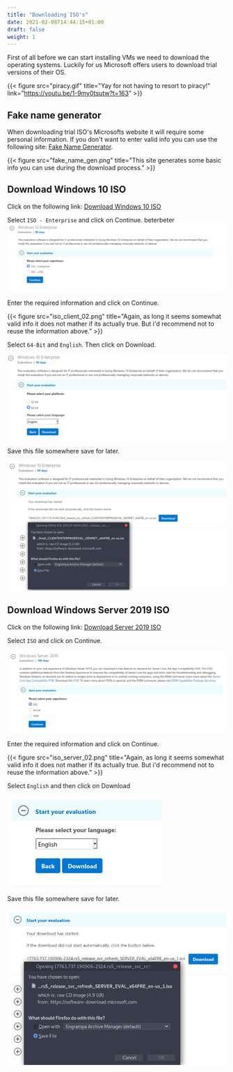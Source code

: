 ```yaml
---
title: "Downloading ISO's"
date: 2021-02-08T14:44:15+01:00
draft: false
weight: 1
---
```


First of all before we can start installing VMs we need to download the operating systems. Luckily for us Microsoft offers users to download trial versions of their OS.

{{< figure src="piracy.gif" title="Yay for not having to resort to piracy!" link="https://youtu.be/1-9my0tsutw?t=163" >}}

## Fake name generator

When downloading trial ISO's Microsofts website it will require some personal information. If you don't want to enter valid info you can use the following site: [Fake Name Generator](https://nl.fakenamegenerator.com/gen-random-nl-nl.php).

{{< figure src="fake_name_gen.png" title="This site generates some basic info you can use during the download process." >}}

## Download Windows 10 ISO

Click on the following link: [Download Windows 10 ISO](https://www.microsoft.com/en-us/evalcenter/evaluate-windows-10-enterprise)

Select `ISO - Enterprise` and click on Continue.
beterbeter
![ISO - Enterprise](iso_client_01.png)

Enter the required information and click on Continue.

{{< figure src="iso_client_02.png" title="Again, as long it seems somewhat valid info it does not mather if its actually true. But i'd recommend not to reuse the information above." >}}

Select `64-Bit` and `English`. Then click on Download.

![64bit English](iso_client_03.png)

Save this file somewhere save for later.

![Download and save the ISO](iso_client_04.png)

## Download Windows Server 2019 ISO

Click on the following link: [Download Server 2019 ISO](https://www.microsoft.com/en-us/evalcenter/evaluate-windows-server-2019?filetype=ISO)

Select `ISO` and click on Continue.

![ISO](iso_server_01.png)

Enter the required information and click on Continue.

{{< figure src="iso_server_02.png" title="Again, as long it seems somewhat valid info it does not mather if its actually true. But i'd recommend not to reuse the information above." >}}

Select `English` and then click on Download

![English](iso_server_03.png)

Save this file somewhere save for later.

![Download and save the ISO](iso_server_04.png)
